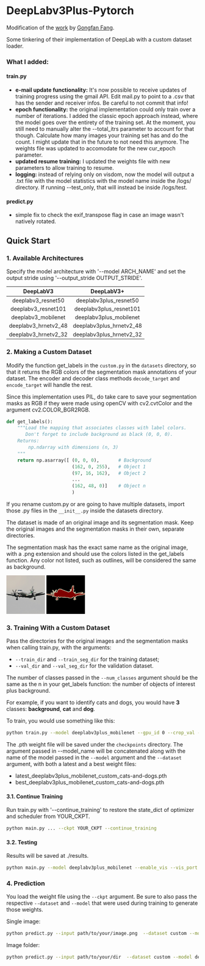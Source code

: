 # DeepLabv3Plus-Pytorch

Modification of the [work](https://github.com/VainF/DeepLabV3Plus-Pytorch) by [Gongfan Fang](https://github.com/VainF).

Some tinkering of their implementation of DeepLab with a custom dataset loader.

### What I added:
#### train.py
- **e-mail update functionality:** It's now possible to receive updates of training progress using the gmail API. Edit mail.py to point to a .csv that has the sender and receiver infos. Be careful to not commit that info!
- **epoch functionality:** the original implementation could only train over a number of iterations. I added the classic epoch approach instead, where the model goes over the entirety of the training set. At the moment, you still need to manually alter the --total_itrs parameter to account for that though. Calculate how many images your training set has and do the count. I might update that in the future to not need this anymore. The weights file was updated to accomodate for the new cur_epoch parameter.
- **updated resume training:** I updated the weights file with new parameters to allow training to resume.
- **logging:** instead of relying only on visdom, now the model will output a .txt file with the model statistics with the model name inside the /logs/ directory. If running --test_only, that will instead be inside /logs/test.

#### predict.py
- simple fix to check the exif_transpose flag in case an image wasn't natively rotated.

## Quick Start 

### 1. Available Architectures
Specify the model architecture with '--model ARCH_NAME' and set the output stride using '--output_stride OUTPUT_STRIDE'.

| DeepLabV3    |  DeepLabV3+        |
| :---: | :---:     |
|deeplabv3_resnet50|deeplabv3plus_resnet50|
|deeplabv3_resnet101|deeplabv3plus_resnet101|
|deeplabv3_mobilenet|deeplabv3plus_mobilenet ||
|deeplabv3_hrnetv2_48 | deeplabv3plus_hrnetv2_48 |
|deeplabv3_hrnetv2_32 | deeplabv3plus_hrnetv2_32 |

### 2. Making a Custom Dataset
Modify the function get_labels in the `custom.py` in the `datasets` directory, so that it returns the RGB colors of the segmentation mask annotations of your dataset. The encoder and decoder class methods `decode_target` and `encode_target` will handle the rest.

Since this implementation uses PIL, do take care to save your segmentation masks as RGB if they were made using openCV with cv2.cvtColor and the argument cv2.COLOR_BGR2RGB.

```python
def get_labels():
    """Load the mapping that associates classes with label colors.
       Don't forget to include background as black (0, 0, 0).
    Returns:
        np.ndarray with dimensions (n, 3)
    """
    return np.asarray([ (0, 0, 0),       # Background
                        (162, 0, 255),   # Object 1
                        (97, 16, 162),   # Object 2
                        ...
                        (162, 48, 0)]    # Object n
                        )

```
If you rename custom.py or are going to have multiple datasets, import those .py files in the `__init__.py` inside the datasets directory.

The dataset is made of an original image and its segmentation mask. Keep the original images and the segmentation masks in their own, separate directories. 

The segmentation mask has the exact same name as the original image, with a .png extension and should use the colors listed in the get_labels function. Any color not listed, such as outlines, will be considered the same as background. 

<div>
<img src="samples/1_image.png"   width="20%">
<img src="samples/1_target.png"  width="20%">
</div>

### 3. Training With a Custom Dataset

Pass the directories for the original images and the segmentation masks when calling train.py, with the arguments:
* `--train_dir` and `--train_seg_dir` for the training dataset;
* `--val_dir` and `--val_seg_dir` for the validation dataset.

The number of classes passed in the `--num_classes` argument should be the same as the n in your get_labels function: the number of objects of interest plus background.

For example, if you want to identify cats and dogs, you would have **3** classes: **background**, **cat** and **dog**.

To train, you would use something like this:

```bash
python train.py --model deeplabv3plus_mobilenet --gpu_id 0 --crop_val --lr 0.01 --crop_size 640 --batch_size 16 --output_stride 16 --train_dir /path/to/original/training/images/ --train_seg_dir /path/to/segmentation/training/images/ --val_dir /path/to/original/validation/images/ --val_seg_dir /path/to/segmentation/validation/images/ --save_val_results --num_classes 3 --dataset custom --model_name cats-and-dogs
```
The .pth weight file will be saved under the `checkpoints` directory. The argument passed in --model_name will be concatenated along with the name of the model passed in the `--model` argument and the `--dataset` argument, with both a latest and a best weight files: 
* latest_deeplabv3plus_mobilenet_custom_cats-and-dogs.pth
* best_deeplabv3plus_mobilenet_custom_cats-and-dogs.pth


#### 3.1. Continue Training

Run train.py with '--continue_training' to restore the state_dict of optimizer and scheduler from YOUR_CKPT.

```bash
python main.py ... --ckpt YOUR_CKPT --continue_training
```

#### 3.2. Testing

Results will be saved at ./results.

```bash
python main.py --model deeplabv3plus_mobilenet --enable_vis --vis_port 28333 --gpu_id 0 --year 2012_aug --crop_val --lr 0.01 --crop_size 513 --batch_size 16 --output_stride 16 --ckpt checkpoints/best_deeplabv3plus_mobilenet_voc_os16.pth --test_only --save_val_results
```

### 4. Prediction
You load the weight file using the `--ckpt` argument. Be sure to also pass the respective `--dataset` and `--model` that were used during training to generate those weights.

Single image:
```bash
python predict.py --input path/to/your/image.png  --dataset custom --model deeplabv3plus_mobilenet --ckpt checkpoints/best_deeplabv3plus_mobilenet_custom_cats-and-dogs.pth --save_val_results_to test_results
```

Image folder:
```bash
python predict.py --input path/to/your/dir  --dataset custom --model deeplabv3plus_mobilenet --ckpt checkpoints/best_deeplabv3plus_mobilenet_custom_cats-and-dogs.pth --save_val_results_to test_results
```
